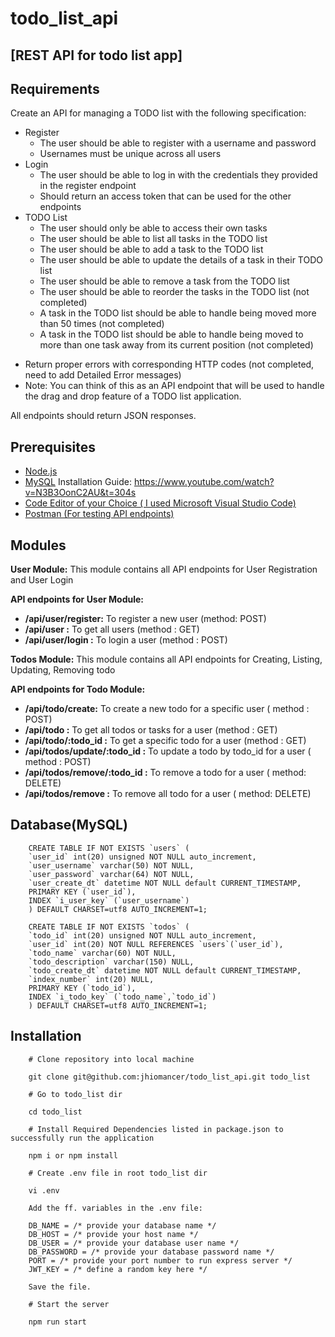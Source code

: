 # todo_list_api

## [REST API for todo list app]

## Requirements
Create an API for managing a TODO list with the following specification:
- Register
    - The user should be able to register with a username and password
    - Usernames must be unique across all users
- Login
    - The user should be able to log in with the credentials they provided in the register endpoint
    - Should return an access token that can be used for the other endpoints
- TODO List
    - The user should only be able to access their own tasks
    - The user should be able to list all tasks in the TODO list
    - The user should be able to add a task to the TODO list
    - The user should be able to update the details of a task in their TODO list
    - The user should be able to remove a task from the TODO list
    - The user should be able to reorder the tasks in the TODO list (not completed)
    - A task in the TODO list should be able to handle being moved more than 50 times (not completed)
    - A task in the TODO list should be able to handle being moved to more than one task away from its current position (not completed)
* Return proper errors with corresponding HTTP codes (not completed, need to add Detailed Error messages)
* Note: You can think of this as an API endpoint that will be used to handle the drag and drop feature of a TODO list application.

All endpoints should return JSON responses.


## Prerequisites
* [Node.js](https://nodejs.org/en/download/)
* [MySQL](https://dev.mysql.com/downloads/installer/) Installation Guide: https://www.youtube.com/watch?v=N3B3OonC2AU&t=304s
* [Code Editor of your Choice ( I used Microsoft Visual Studio Code)](https://code.visualstudio.com/download)
* [Postman (For testing API endpoints)](https://www.postman.com/downloads/)


## Modules

**User Module:** This module contains all API endpoints for User Registration and User Login

**API endpoints for User Module:**
    
* **/api/user/register:** To register a new user (method: POST)
* **/api/user :** To get all users (method : GET)
* **/api/user/login :** To login a user (method : POST)

**Todos Module:** This module contains all API endpoints for Creating, Listing, Updating, Removing todo

**API endpoints for Todo Module:**

* **/api/todo/create:** To create a new todo for a specific user ( method : POST)
* **/api/todo :** To get all todos or tasks for a user (method : GET)
* **/api/todo/:todo_id :** To get a specific todo for a user (method : GET)
* **/api/todos/update/:todo_id :** To update a todo by todo_id for a user ( method : POST)
* **/api/todos/remove/:todo_id :** To remove a todo for a user ( method: DELETE)
* **/api/todos/remove :** To remove all todo for a user ( method: DELETE)

## Database(MySQL)
 
```
    CREATE TABLE IF NOT EXISTS `users` (
    `user_id` int(20) unsigned NOT NULL auto_increment,
    `user_username` varchar(50) NOT NULL,
    `user_password` varchar(64) NOT NULL,
    `user_create_dt` datetime NOT NULL default CURRENT_TIMESTAMP,  
    PRIMARY KEY (`user_id`),
    INDEX `i_user_key` (`user_username`)
    ) DEFAULT CHARSET=utf8 AUTO_INCREMENT=1;
    
    CREATE TABLE IF NOT EXISTS `todos` (
    `todo_id` int(20) unsigned NOT NULL auto_increment,
    `user_id` int(20) NOT NULL REFERENCES `users`(`user_id`),
    `todo_name` varchar(60) NOT NULL,
    `todo_description` varchar(150) NULL,
    `todo_create_dt` datetime NOT NULL default CURRENT_TIMESTAMP,  
    `index_number` int(20) NULL,
    PRIMARY KEY (`todo_id`),
    INDEX `i_todo_key` (`todo_name`,`todo_id`)
    ) DEFAULT CHARSET=utf8 AUTO_INCREMENT=1;
```

## Installation 
    
```
    # Clone repository into local machine
    
    git clone git@github.com:jhiomancer/todo_list_api.git todo_list

    # Go to todo_list dir
    
    cd todo_list 

    # Install Required Dependencies listed in package.json to successfully run the application
    
    npm i or npm install 

    # Create .env file in root todo_list dir

    vi .env

    Add the ff. variables in the .env file: 
    
    DB_NAME = /* provide your database name */
    DB_HOST = /* provide your host name */
    DB_USER = /* provide your database user name */
    DB_PASSWORD = /* provide your database password name */
    PORT = /* provide your port number to run express server */
    JWT_KEY = /* define a random key here */

    Save the file.

    # Start the server
    
    npm run start

```




